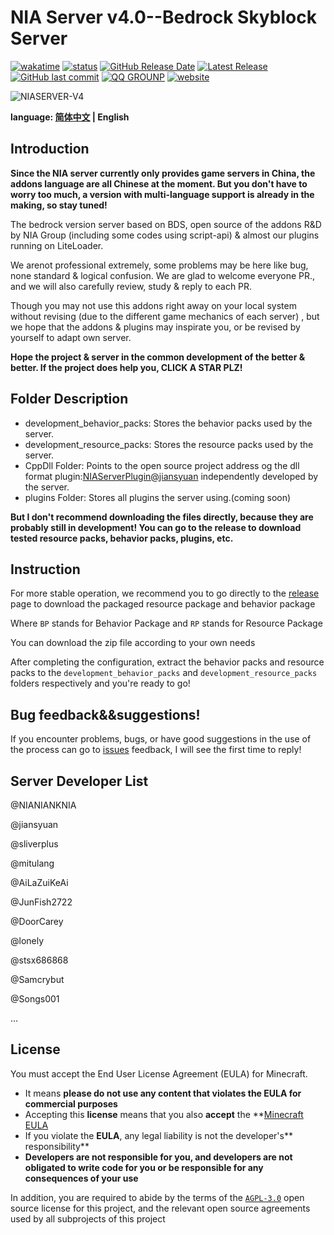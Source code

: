# NIA Server v4.0--Bedrock Skyblock Server

[![wakatime](https://wakatime.com/badge/user/a2d785d3-a26c-467b-9112-333ba2bee9e8/project/9ae0abd5-b1ad-4199-bd66-0fba1a96ac45.svg?style=for-the-badge)](https://wakatime.com/badge/user/a2d785d3-a26c-467b-9112-333ba2bee9e8/project/9ae0abd5-b1ad-4199-bd66-0fba1a96ac45)
[![status](https://img.shields.io/github/actions/workflow/status/NIANIANKNIA/NIASERVER-V4/main.yml?style=for-the-badge)](https://github.com/NIANIANKNIA/NIASERVER-V4/actions)
[![GitHub Release Date](https://img.shields.io/github/release-date/NIANIANKNIA/NIASERVER-V4?style=for-the-badge)](https://github.com/NIANIANKNIA/NIASERVER-V4/releases)
[![Latest Release](https://img.shields.io/github/v/release/NIANIANKNIA/NIASERVER-V4?style=for-the-badge)](https://github.com/NIANIANKNIA/NIASERVER-V4/releases/latest)
[![GitHub last commit](https://img.shields.io/github/last-commit/NIANIANKNIA/NIASERVER-V4?style=for-the-badge)](https://github.com/NIANIANKNIA/NIASERVER-V4/commits)
[![QQ GROUNP](https://img.shields.io/badge/QQ%20GROUNP-724360499-blue?style=for-the-badge)](https://jq.qq.com/?_wv=1027&k=uk57fVr0)
[![website](https://img.shields.io/badge/website-docs.mcnia.top-blue?style=for-the-badge)](https://docs.mcnia.top)

![NIASERVER-V4](https://socialify.git.ci/NIANIANKNIA/NIASERVER-V4/image?description=1&descriptionEditable=A%20BDS-based%20Minecraft%20server!&font=KoHo&forks=1&issues=1&logo=https%3A%2F%2Fdocs.mcnia.top%2Flogo.png&name=1&pattern=Circuit%20Board&pulls=1&stargazers=1&theme=Auto)

**language: [简体中文](README.md) | English**

## Introduction

**Since the NIA server currently only provides game servers in China, the addons language are all Chinese at the moment. But you don't have to worry too much, a version with multi-language support is already in the making, so stay tuned!**

The bedrock version server based on BDS, open source of the addons R&D by NIA Group (including some codes using script-api) & almost our plugins running on LiteLoader.

We arenot professional extremely, some problems may be here like bug, none standard & logical confusion. We are glad to welcome everyone PR., and we will also carefully review, study & reply to each PR.

Though you may not use this addons right away on your local system without revising (due to the different game mechanics of each server) , but we hope that the addons & plugins may inspirate you, or be revised by yourself to adapt own server.

**Hope the project & server in the common development of the better & better. If the project does help you, CLICK A STAR PLZ!**


## Folder Description

- development_behavior_packs:  Stores the behavior packs used by the server.
- development_resource_packs: Stores the resource packs used by the server.
- CppDll Folder: Points to the open source project address og the dll format plugin:[NIAServerPlugin@jiansyuan](https://github.com/jiansyuan/NIAServerPlugin) independently developed by the server.
- plugins Folder: Stores all plugins the server using.(coming soon)

**But I don't recommend downloading the files directly, because they are probably still in development! You can go to the release to download tested resource packs, behavior packs, plugins, etc.**

## Instruction

For more stable operation, we recommend you to go directly to the [release](https://github.com/NIANIANKNIA/NIASERVER-V4/releases/latest) page to download the packaged resource package and behavior package

Where `BP` stands for Behavior Package and `RP` stands for Resource Package

You can download the zip file according to your own needs

After completing the configuration, extract the behavior packs and resource packs to the `development_behavior_packs` and `development_resource_packs` folders respectively and you're ready to go!

## Bug feedback&&suggestions!

If you encounter problems, bugs, or have good suggestions in the use of the process can go to [issues](https://github.com/NIANIANKNIA/NIASERVER-V4/issues) feedback, I will see the first time to reply!

## Server Developer List

@NIANIANKNIA

@jiansyuan

@sliverplus

@mitulang

@AiLaZuiKeAi

@JunFish2722

@DoorCarey

@lonely

@stsx686868

@Samcrybut

@Songs001

...

## License

You must accept the End User License Agreement (EULA) for Minecraft.

- It means **please do not use any content that violates the EULA for commercial purposes**
- Accepting this **license** means that you also **accept** the **[Minecraft EULA](https://account.mojang.com/terms)
- If you violate the **EULA**, any legal liability is not the developer's** responsibility**
- **Developers are not responsible for you, and developers are not obligated to write code for you or be responsible for any consequences of your use**

In addition, you are required to abide by the terms of the [`AGPL-3.0`](https://github.com/NIANIANKNIA/NIASERVER-V4/blob/main/LICENSE) open source license for this project, and the relevant open source agreements used by all subprojects of this project

